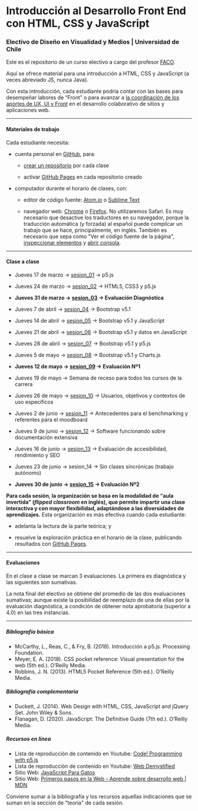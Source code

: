 # Introducción al Desarrollo Front End con HTML, CSS y JavaScript

### Electivo de Diseño en Visualidad y Medios | Universidad de Chile

Este es el repositorio de un curso electivo a cargo del profesor [FACO](https://faco.cl/).

Aquí se ofrece material para una introducción a HTML, CSS y JavaScript (a veces abreviado JS, nunca Java).

Con esta introducción, cada estudiante podría contar con las bases para desempeñar labores de “Front” o para avanzar a [la coordinación de los aportes de UX, UI y Front](https://xd.adobe.com/ideas/career-tips/what-is-ux-engineer/) en el desarrollo colaborativo de sitios y aplicaciones web.

- - - - - - - - -

#### Materiales de trabajo

Cada estudiante necesita:

- cuenta personal en [GitHub](https://github.com/join), para:

  - [crear un repositorio](https://docs.github.com/es/get-started/quickstart/create-a-repo) por cada clase

  - activar [GitHub Pages](https://docs.github.com/es/pages/getting-started-with-github-pages/creating-a-github-pages-site) en cada repositorio creado

- computador durante el horario de clases, con:

  - editor de código fuente: [Atom.io](https://atom.io/) o [Sublime Text](https://www.sublimetext.com/)

  - navegador web: [Chrome](https://www.google.com/intl/es-419/chrome/) o [Firefox](https://www.mozilla.org/es-CL/firefox/new/). No utilizaremos Safari. Es muy necesario que desactive los traductores en su navegador, porque la traducción automática (y forzada) al español puede complicar un trabajo que se hace, principalmente, en inglés. También es necesario que sepa como "Ver el código fuente de la página", [inspeccionar elementos](https://support.hostinger.es/es/articles/2333029-como-inspeccionar-los-elementos-del-sitio-web) y [abrir consola](https://transferwise.com/es/help/articles/2954851/como-abrir-la-consola-de-tu-navegador).

- - - - - - - 

#### Clase a clase

- Jueves 17 de marzo → [sesion_01](https://github.com/profesorfaco/front-end/tree/main/sesion_01) → p5.js

- Jueves 24 de marzo → [sesion_02](https://github.com/profesorfaco/front-end/tree/main/sesion_02) → HTML5, CSS3 y p5.js

- **Jueves 31 de marzo → [sesion_03](https://github.com/profesorfaco/front-end/tree/main/sesion_03) → Evaluación Diagnóstica**

- Jueves 7 de abril → [sesion_04](https://github.com/profesorfaco/front-end/tree/main/sesion_04) → Bootstrap v5.1

- Jueves 14 de abril → [sesion_05](https://github.com/profesorfaco/front-end/tree/main/sesion_05) → Bootstrap v5.1 y JavaScript 

- Jueves 21 de abril → [sesion_06](https://github.com/profesorfaco/front-end/tree/main/sesion_06) →  Bootstrap v5.1 y datos en JavaScript

- Jueves 28 de abril → [sesion_07](https://github.com/profesorfaco/front-end/tree/main/sesion_07) → Bootstrap v5.1 y p5.js

- Jueves 5 de mayo → [sesion_08](https://github.com/profesorfaco/front-end/tree/main/sesion_08) → Bootstrap v5.1 y Charts.js

- **Jueves 12 de mayo → [sesion_09](https://github.com/profesorfaco/front-end/tree/main/sesion_09) → Evaluación Nº1**

- Jueves 19 de mayo → Semana de receso para todos los cursos de la carrera

- Jueves 26 de mayo → [sesion_10](https://github.com/profesorfaco/front-end/tree/main/sesion_10) → Usuarios, objetivos y contextos de uso específicos

- Jueves 2 de junio → [sesion_11](https://github.com/profesorfaco/front-end/tree/main/sesion_11) → Antecedentes para el benchmarking y referentes para el moodboard

- Jueves 9 de junio → [sesion_12](https://github.com/profesorfaco/front-end/tree/main/sesion_12) → Software funcionando sobre documentación extensiva

- Jueves 16 de junio → [sesion_13](https://github.com/profesorfaco/front-end/tree/main/sesion_13) → Evaluación de accesibilidad, rendimiento y SEO 

- Jueves 23 de junio → sesion_14 → Sin clases sincrónicas (trabajo autónomo)

- **Jueves 30 de junio → [sesion_15](https://github.com/profesorfaco/front-end/tree/main/sesion_15) → Evaluación Nº2**  


**Para cada sesión, la organización se basa en la modalidad de “aula invertida” (*flipped classroom* en inglés), que permite impartir una clase interactiva y con mayor flexibilidad, adaptándose a las diversidades de aprendizajes.** Esta organización es más efectiva cuando cada estudiante:

- adelanta la lectura de la parte teórica; y
 
- resuelve la exploración práctica en el horario de la clase, publicando resultados con [GitHub Pages](https://docs.github.com/es/pages/getting-started-with-github-pages/creating-a-github-pages-site).

- - - - - - - - - -

#### Evaluaciones

En el clase a clase se marcan 3 evaluaciones. La primera es diagnóstica y las siguientes son sumativas. 

La nota final del electivo se obtiene del promedio de las dos evaluaciones sumativas; aunque existe la posibilidad de reemplazo de una de ellas por la evaluación diagnóstica, a condición de obtener nota aprobatoria (superior a 4.0) en las tres instancias.

- - - - - - - - - -

##### Bibliografía básica

-	McCarthy, L., Reas, C., & Fry, B. (2018). Introducción a p5.js. Processing Foundation.
-	Meyer, E. A. (2018). CSS pocket reference: Visual presentation for the web (5th ed.). O’Reilly Media.
-	Robbins, J. N. (2013). HTML5 Pocket Reference (5th ed.). O’Reilly Media.

##### Bibliografía complementaria

-	Duckett, J. (2014). Web Design with HTML, CSS, JavaScript and jQuery Set. John Wiley & Sons.
-	Flanagan, D. (2020). JavaScript: The Definitive Guide (7th ed.). O’Reilly Media.

##### Recursos en línea

-	Lista de reproducción de contenido en Youtube: [Code! Programming with p5.js](https://youtube.com/playlist?list=PLRqwX-V7Uu6Zy51Q-x9tMWIv9cueOFTFA)
-	Lista de reproducción de contenido en Youtube: [Web Demystified](https://www.youtube.com/playlist?list=PLo3w8EB99pqLEopnunz-dOOBJ8t-Wgt2g)
-	Sitio Web: [JavaScript Para Gatos](https://jsparagatos.com/)
-	Sitio Web: [Primeros pasos en la Web - Aprende sobre desarrollo web | MDN](https://developer.mozilla.org/es/docs/Learn/Getting_started_with_the_web)

Conviene sumar a la bibliografía y los recursos aquellas indicaciones que se suman en la sección de "teoría" de cada sesión.

